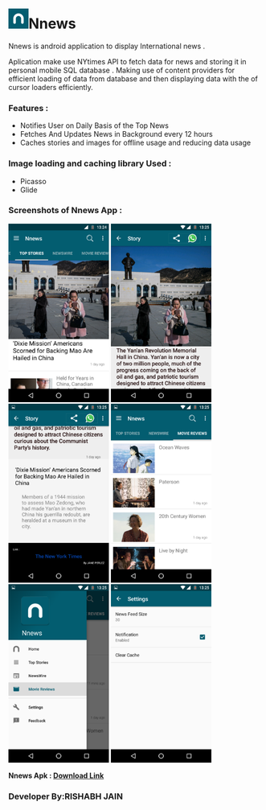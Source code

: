 
<img src="https://github.com/rishabh30/Nnews/blob/master/ScreenShots/logo.png" width="40"/>Nnews
===================================================================================================

Nnews is android application to display International news .

Aplication make use NYtimes API to fetch data for news  and storing it in personal mobile SQL database .
Making use of content providers for efficient loading of data from database and then displaying data
with the of cursor loaders efficiently.

<h3>Features :</h3>
<ul>
  <li> Notifies User on Daily Basis of the Top News </li>
  <li> Fetches And Updates News in Background every 12 hours </li>
  <li> Caches stories and images for offline usage and reducing data usage</li>
</ul>


<h3>Image loading and caching library Used :</h3>
<ul>
  <li> Picasso </li>
  <li> Glide </li>
</ul>

<h3>Screenshots of Nnews App :</h3>
<p>
  <img src="https://github.com/rishabh30/Nnews/blob/master/ScreenShots/Screenshot_20170103-132415.png" width="200"/>
  <img src="https://github.com/rishabh30/Nnews/blob/master/ScreenShots/Screenshot_20170103-132518.png" width="200"/>
  <img src="https://github.com/rishabh30/Nnews/blob/master/ScreenShots/Screenshot_20170103-132521.png" width="200"/>
  <img src="https://github.com/rishabh30/Nnews/blob/master/ScreenShots/Screenshot_20170103-132529.png" width="200"/>
  <img src="https://github.com/rishabh30/Nnews/blob/master/ScreenShots/Screenshot_20170103-132536.png" width="200"/>
  <img src="https://github.com/rishabh30/Nnews/blob/master/ScreenShots/Screenshot_20170103-132542.png" width="200"/>
</p>

 <strong>  Nnews Apk : [Download Link](https://github.com/rishabh30/Nnews/raw/master/Nnews.apk ) </strong>
 
 
 
 <h3> Developer By:RISHABH JAIN </h3> 
